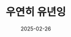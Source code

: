---
title: "우연히 유년잉"
subtitle:
description: "主要會以 QWER、권진아 (權珍雅)、윤하 (潤荷) 為主~"
icon: menu_book
weight: 1
date: 2025-02-26
images: []
---